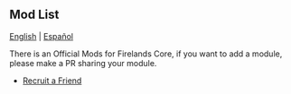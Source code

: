 ## Mod List

[English](https://github.com/FirelandsProject/modules-list/blob/main/README.MD) | [Español](https://github.com/FirelandsProject/modules-list/blob/main/README-ES.MD)

There is an Official Mods for Firelands Core, if you want to add a module, please make a PR sharing your module.

- [Recruit a Friend](https://github.com/FirelandsProject/mod-recruit-a-friend)

